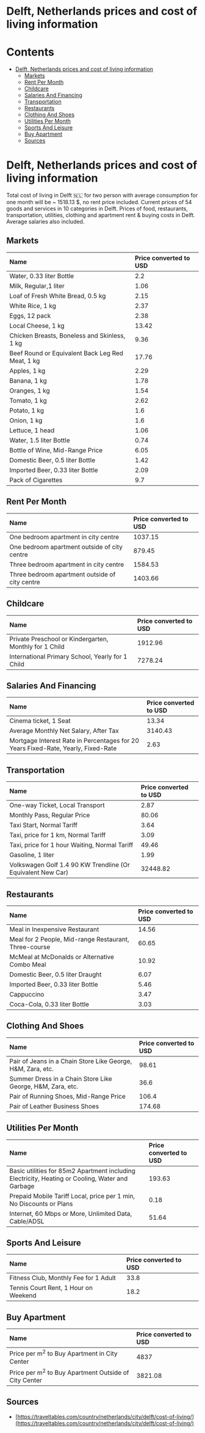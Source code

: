 
Delft, Netherlands prices and cost of living information
========================================================

Contents
========

* [Delft, Netherlands prices and cost of living information](#delft-netherlands-prices-and-cost-of-living-information)
	* [Markets](#markets)
	* [Rent Per Month](#rent-per-month)
	* [Childcare](#childcare)
	* [Salaries And Financing](#salaries-and-financing)
	* [Transportation](#transportation)
	* [Restaurants](#restaurants)
	* [Clothing And Shoes](#clothing-and-shoes)
	* [Utilities Per Month](#utilities-per-month)
	* [Sports And Leisure](#sports-and-leisure)
	* [Buy Apartment](#buy-apartment)
	* [Sources](#sources)

# Delft, Netherlands prices and cost of living information


Total cost of living in Delft 🇳🇱 for two person with average consumption for one month will be ~ 1518.13 $, no rent 
price included. Current prices of 54 goods and services in 10 categories  in Delft. Prices of food, restaurants, 
transportation, utilities, clothing and apartment rent & buying costs in Delft. Average salaries also included.
## Markets

|Name|Price converted to USD|
| :--- | :--- |
|Water, 0.33 liter Bottle|2.2|
|Milk, Regular,1 liter|1.06|
|Loaf of Fresh White Bread, 0.5 kg|2.15|
|White Rice, 1 kg|2.37|
|Eggs, 12 pack|2.38|
|Local Cheese, 1 kg|13.42|
|Chicken Breasts, Boneless and Skinless, 1 kg|9.36|
|Beef Round or Equivalent Back Leg Red Meat, 1 kg |17.76|
|Apples, 1 kg|2.29|
|Banana, 1 kg|1.78|
|Oranges, 1 kg|1.54|
|Tomato, 1 kg|2.62|
|Potato, 1 kg|1.6|
|Onion, 1 kg|1.6|
|Lettuce, 1 head|1.06|
|Water, 1.5 liter Bottle|0.74|
|Bottle of Wine, Mid-Range Price|6.05|
|Domestic Beer, 0.5 liter Bottle|1.42|
|Imported Beer, 0.33 liter Bottle|2.09|
|Pack of Cigarettes|9.7|
  

## Rent Per Month

|Name|Price converted to USD|
| :--- | :--- |
|One bedroom apartment in city centre|1037.15|
|One bedroom apartment outside of city centre|879.45|
|Three bedroom apartment in city centre|1584.53|
|Three bedroom apartment outside of city centre|1403.66|
  

## Childcare

|Name|Price converted to USD|
| :--- | :--- |
|Private Preschool or Kindergarten, Monthly for 1 Child|1912.96|
|International Primary School, Yearly for 1 Child|7278.24|
  

## Salaries And Financing

|Name|Price converted to USD|
| :--- | :--- |
|Cinema ticket, 1 Seat|13.34|
|Average Monthly Net Salary, After Tax|3140.43|
|Mortgage Interest Rate in Percentages for 20 Years Fixed-Rate, Yearly, Fixed-Rate|2.63|
  

## Transportation

|Name|Price converted to USD|
| :--- | :--- |
|One-way Ticket, Local Transport|2.87|
|Monthly Pass, Regular Price|80.06|
|Taxi Start, Normal Tariff|3.64|
|Taxi, price for 1 km, Normal Tariff|3.09|
|Taxi, price for 1 hour Waiting, Normal Tariff|49.46|
|Gasoline, 1 liter|1.99|
|Volkswagen Golf 1.4 90 KW Trendline (Or Equivalent New Car)|32448.82|
  

## Restaurants

|Name|Price converted to USD|
| :--- | :--- |
|Meal in Inexpensive Restaurant|14.56|
|Meal for 2 People, Mid-range Restaurant, Three-course|60.65|
|McMeal at McDonalds or Alternative Combo Meal|10.92|
|Domestic Beer, 0.5 liter Draught|6.07|
|Imported Beer, 0.33 liter Bottle|5.46|
|Cappuccino|3.47|
|Coca-Cola, 0.33 liter Bottle|3.03|
  

## Clothing And Shoes

|Name|Price converted to USD|
| :--- | :--- |
|Pair of Jeans in a Chain Store Like George, H&M, Zara, etc.|98.61|
|Summer Dress in a Chain Store Like George, H&M, Zara, etc.|36.6|
|Pair of Running Shoes, Mid-Range Price|106.4|
|Pair of Leather Business Shoes|174.68|
  

## Utilities Per Month

|Name|Price converted to USD|
| :--- | :--- |
|Basic utilities for 85m2 Apartment including Electricity, Heating or Cooling, Water and Garbage|193.63|
|Prepaid Mobile Tariff Local, price per 1 min, No Discounts or Plans|0.18|
|Internet, 60 Mbps or More, Unlimited Data, Cable/ADSL|51.64|
  

## Sports And Leisure

|Name|Price converted to USD|
| :--- | :--- |
|Fitness Club, Monthly Fee for 1 Adult|33.8|
|Tennis Court Rent, 1 Hour on Weekend|18.2|
  

## Buy Apartment

|Name|Price converted to USD|
| :--- | :--- |
|Price per m<sup>2</sup> to Buy Apartment in City Center|4837|
|Price per m<sup>2</sup> to Buy Apartment Outside of City Center|3821.08|
  

## Sources

- [https://traveltables.com/country/netherlands/city/delft/cost-of-living/](https://traveltables.com/country/netherlands/city/delft/cost-of-living/)
